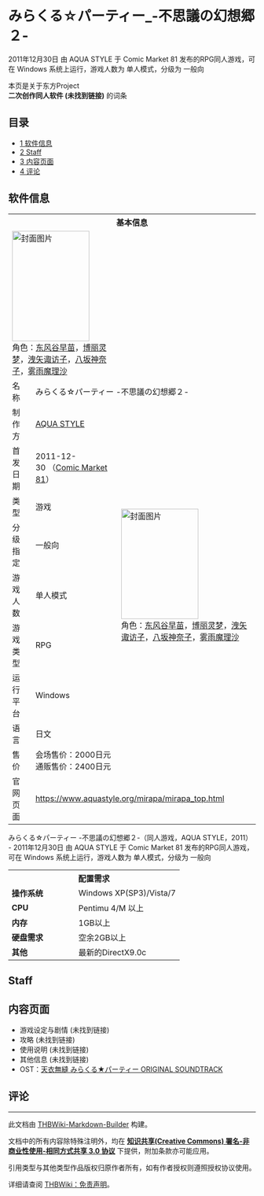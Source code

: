 # みらくる☆パーティー_-不思議の幻想郷２-

<!-- source html: G:\repos\THBWiki-Markdown-Builder\THBWikiMarkdown\Temp\main\b\b4\ns0%3A%E3%81%BF%E3%82%89%E3%81%8F%E3%82%8B%E2%98%86%E3%83%91%E3%83%BC%E3%83%86%E3%82%A3%E3%83%BC_-%E4%B8%8D%E6%80%9D%E8%AD%B0%E3%81%AE%E5%B9%BB%E6%83%B3%E9%83%B7%EF%BC%92-.html -->

2011年12月30日 由 AQUA STYLE 于 Comic Market 81 发布的RPG同人游戏，可在 Windows 系统上运行，游戏人数为 单人模式，分级为 一般向

本页是关于东方Project  
 **二次创作同人软件 (未找到链接)** 的词条

## 目录

- [1 软件信息](#软件信息)
- [2 Staff](#Staff)
- [3 内容页面](#内容页面)
- [4 评论](#评论)





## 软件信息

<table><tbody><tr><th colspan="3">基本信息</th></tr><tr><td class="cover-artwork-mobile" colspan="2"><a href="./文件-みらくる☆パーティー_-不思議の幻想郷２-封面.jpg.md" class="image" title="封面图片"><img alt="封面图片" src="https://upload.thwiki.cc/thumb/3/3f/%E3%81%BF%E3%82%89%E3%81%8F%E3%82%8B%E2%98%86%E3%83%91%E3%83%BC%E3%83%86%E3%82%A3%E3%83%BC_-%E4%B8%8D%E6%80%9D%E8%AD%B0%E3%81%AE%E5%B9%BB%E6%83%B3%E9%83%B7%EF%BC%92-%E5%B0%81%E9%9D%A2.jpg/157px-%E3%81%BF%E3%82%89%E3%81%8F%E3%82%8B%E2%98%86%E3%83%91%E3%83%BC%E3%83%86%E3%82%A3%E3%83%BC_-%E4%B8%8D%E6%80%9D%E8%AD%B0%E3%81%AE%E5%B9%BB%E6%83%B3%E9%83%B7%EF%BC%92-%E5%B0%81%E9%9D%A2.jpg" decoding="async" loading="lazy" width="157" height="224" srcset="https://upload.thwiki.cc/thumb/3/3f/%E3%81%BF%E3%82%89%E3%81%8F%E3%82%8B%E2%98%86%E3%83%91%E3%83%BC%E3%83%86%E3%82%A3%E3%83%BC_-%E4%B8%8D%E6%80%9D%E8%AD%B0%E3%81%AE%E5%B9%BB%E6%83%B3%E9%83%B7%EF%BC%92-%E5%B0%81%E9%9D%A2.jpg/236px-%E3%81%BF%E3%82%89%E3%81%8F%E3%82%8B%E2%98%86%E3%83%91%E3%83%BC%E3%83%86%E3%82%A3%E3%83%BC_-%E4%B8%8D%E6%80%9D%E8%AD%B0%E3%81%AE%E5%B9%BB%E6%83%B3%E9%83%B7%EF%BC%92-%E5%B0%81%E9%9D%A2.jpg 1.5x, https://upload.thwiki.cc/thumb/3/3f/%E3%81%BF%E3%82%89%E3%81%8F%E3%82%8B%E2%98%86%E3%83%91%E3%83%BC%E3%83%86%E3%82%A3%E3%83%BC_-%E4%B8%8D%E6%80%9D%E8%AD%B0%E3%81%AE%E5%B9%BB%E6%83%B3%E9%83%B7%EF%BC%92-%E5%B0%81%E9%9D%A2.jpg/315px-%E3%81%BF%E3%82%89%E3%81%8F%E3%82%8B%E2%98%86%E3%83%91%E3%83%BC%E3%83%86%E3%82%A3%E3%83%BC_-%E4%B8%8D%E6%80%9D%E8%AD%B0%E3%81%AE%E5%B9%BB%E6%83%B3%E9%83%B7%EF%BC%92-%E5%B0%81%E9%9D%A2.jpg 2x" data-file-width="397" data-file-height="565"></a><div class="cover-char">角色：<a href="./东风谷早苗.md" title="东风谷早苗">东风谷早苗</a>，<a href="./博丽灵梦.md" title="博丽灵梦">博丽灵梦</a>，<a href="./洩矢诹访子.md" title="洩矢诹访子">洩矢诹访子</a>，<a href="./八坂神奈子.md" title="八坂神奈子">八坂神奈子</a>，<a href="./雾雨魔理沙.md" title="雾雨魔理沙">雾雨魔理沙</a></div></td>
</tr><tr><td class="label">名称</td><td colspan="2"> みらくる☆パーティー -不思議の幻想郷２- </td></tr><tr><td class="label">制作方</td><td><a href="./AQUA_STYLE.md" title="AQUA STYLE">AQUA STYLE</a></td><td class="cover-artwork" rowspan="8" style="min-width:224px;"><a href="./文件-みらくる☆パーティー_-不思議の幻想郷２-封面.jpg.md" class="image" title="封面图片"><img alt="封面图片" src="https://upload.thwiki.cc/thumb/3/3f/%E3%81%BF%E3%82%89%E3%81%8F%E3%82%8B%E2%98%86%E3%83%91%E3%83%BC%E3%83%86%E3%82%A3%E3%83%BC_-%E4%B8%8D%E6%80%9D%E8%AD%B0%E3%81%AE%E5%B9%BB%E6%83%B3%E9%83%B7%EF%BC%92-%E5%B0%81%E9%9D%A2.jpg/157px-%E3%81%BF%E3%82%89%E3%81%8F%E3%82%8B%E2%98%86%E3%83%91%E3%83%BC%E3%83%86%E3%82%A3%E3%83%BC_-%E4%B8%8D%E6%80%9D%E8%AD%B0%E3%81%AE%E5%B9%BB%E6%83%B3%E9%83%B7%EF%BC%92-%E5%B0%81%E9%9D%A2.jpg" decoding="async" loading="lazy" width="157" height="224" srcset="https://upload.thwiki.cc/thumb/3/3f/%E3%81%BF%E3%82%89%E3%81%8F%E3%82%8B%E2%98%86%E3%83%91%E3%83%BC%E3%83%86%E3%82%A3%E3%83%BC_-%E4%B8%8D%E6%80%9D%E8%AD%B0%E3%81%AE%E5%B9%BB%E6%83%B3%E9%83%B7%EF%BC%92-%E5%B0%81%E9%9D%A2.jpg/236px-%E3%81%BF%E3%82%89%E3%81%8F%E3%82%8B%E2%98%86%E3%83%91%E3%83%BC%E3%83%86%E3%82%A3%E3%83%BC_-%E4%B8%8D%E6%80%9D%E8%AD%B0%E3%81%AE%E5%B9%BB%E6%83%B3%E9%83%B7%EF%BC%92-%E5%B0%81%E9%9D%A2.jpg 1.5x, https://upload.thwiki.cc/thumb/3/3f/%E3%81%BF%E3%82%89%E3%81%8F%E3%82%8B%E2%98%86%E3%83%91%E3%83%BC%E3%83%86%E3%82%A3%E3%83%BC_-%E4%B8%8D%E6%80%9D%E8%AD%B0%E3%81%AE%E5%B9%BB%E6%83%B3%E9%83%B7%EF%BC%92-%E5%B0%81%E9%9D%A2.jpg/315px-%E3%81%BF%E3%82%89%E3%81%8F%E3%82%8B%E2%98%86%E3%83%91%E3%83%BC%E3%83%86%E3%82%A3%E3%83%BC_-%E4%B8%8D%E6%80%9D%E8%AD%B0%E3%81%AE%E5%B9%BB%E6%83%B3%E9%83%B7%EF%BC%92-%E5%B0%81%E9%9D%A2.jpg 2x" data-file-width="397" data-file-height="565"></a><div class="cover-char">角色：<a href="./东风谷早苗.md" title="东风谷早苗">东风谷早苗</a>，<a href="./博丽灵梦.md" title="博丽灵梦">博丽灵梦</a>，<a href="./洩矢诹访子.md" title="洩矢诹访子">洩矢诹访子</a>，<a href="./八坂神奈子.md" title="八坂神奈子">八坂神奈子</a>，<a href="./雾雨魔理沙.md" title="雾雨魔理沙">雾雨魔理沙</a></div></td>
</tr><tr><td class="label">首发日期</td><td>2011-12-30&#160;（<a href="/展会作品列表?e=Comic+Market%2381">Comic Market 81</a>）</td></tr><tr><td class="label">类型</td><td>游戏</td></tr><tr><td class="label">分级指定</td><td>一般向</td></tr><tr><td class="label">游戏人数</td><td>单人模式</td></tr><tr><td class="label">游戏类型</td><td>RPG</td></tr><tr><td class="label">运行平台</td><td>Windows</td></tr><tr><td class="label">语言</td><td>日文</td></tr><tr><td class="label">售价</td><td>会场售价：2000日元<br>通贩售价：2400日元</td></tr>
<tr><td class="label">官网页面</td><td colspan="2"><a rel="nofollow" class="external free" href="https://www.aquastyle.org/mirapa/mirapa_top.html">https://www.aquastyle.org/mirapa/mirapa_top.html</a></td></tr></tbody></table>

みらくる☆パーティー -不思議の幻想郷２-（同人游戏，AQUA STYLE，2011） - 2011年12月30日 由 AQUA STYLE 于 Comic Market 81 发布的RPG同人游戏，可在 Windows 系统上运行，游戏人数为 单人模式，分级为 一般向

<table>
<tbody><tr><th colspan="2">配置需求</th></tr>
<tr><td style="width:120px;padding-left:7px;"><b>操作系统</b></td><td>Windows XP(SP3)/Vista/7</td></tr><tr><td style="width:120px;padding-left:7px;"><b>CPU</b></td><td>Pentimu 4/M 以上</td></tr><tr><td style="width:120px;padding-left:7px;"><b>内存</b></td><td>1GB以上</td></tr><tr><td style="width:120px;padding-left:7px;"><b>硬盘需求</b></td><td>空余2GB以上</td></tr><tr><td style="width:120px;padding-left:7px;"><b>其他</b></td><td>最新的DirectX9.0c</td></tr>
</tbody></table>



## Staff

## 内容页面
- 游戏设定与剧情 (未找到链接)
- 攻略 (未找到链接)
- 使用说明 (未找到链接)
- 其他信息 (未找到链接)
- OST：[天衣無縫 みらくる★パーティー ORIGINAL SOUNDTRACK](./天衣無縫_みらくる★パーティー_ORIGINAL_SOUNDTRACK.md)


## 评论




---

此文档由 [THBWiki-Markdown-Builder](https://github.com/Delsin-Yu/THBWiki-Markdown-Builder) 构建。

文档中的所有内容除特殊注明外，均在 [**知识共享(Creative Commons) 署名-非商业性使用-相同方式共享 3.0 协议**](https://creativecommons.org/licenses/by-sa/3.0/deed.zh-hans) 下提供，附加条款亦可能应用。

引用类型与其他类型作品版权归原作者所有，如有作者授权则遵照授权协议使用。

详细请查阅 [THBWiki：免责声明](https://thbwiki.cc/THBWiki:%E5%85%8D%E8%B4%A3%E5%A3%B0%E6%98%8E)。

